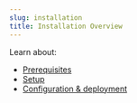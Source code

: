 ```yaml
---
slug: installation
title: Installation Overview
---
```


Learn about:

- [Prerequisites](inst-prerequisites)
- [Setup](inst-setup)
- [Configuration & deployment](inst-configuration)
